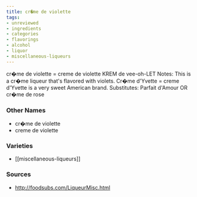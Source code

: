 ```yaml
---
title: cr�me de violette
tags:
- unreviewed
- ingredients
- categories
- flavorings
- alcohol
- liquor
- miscellaneous-liqueurs
---
```

cr�me de violette = creme de violette KREM de vee-oh-LET Notes: This is a cr�me liqueur that's flavored with violets. Cr�me d'Yvette = creme d'Yvette is a very sweet American brand. Substitutes: Parfait d'Amour OR cr�me de rose

### Other Names

* cr�me de violette
* creme de violette

### Varieties

* [[miscellaneous-liqueurs]]

### Sources
* http://foodsubs.com/LiqueurMisc.html
